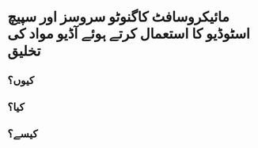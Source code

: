<p align="right">
<h1>مائیکروسافٹ کاگنوٹو سروسز اور سپیچ اسٹوڈیو کا استعمال کرتے ہوئے آڈیو مواد کی تخلیق</h1>
<h2>کیوں؟</h2>

<h2>کیا؟</h2>

<h2>کیسے؟</h2>

</p>

